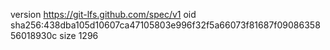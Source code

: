 version https://git-lfs.github.com/spec/v1
oid sha256:438dba105d10607ca47105803e996f32f5a66073f81687f0908635856018930c
size 1296
